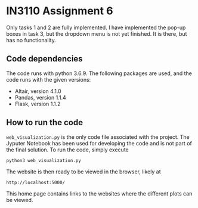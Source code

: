 # IN3110 Assignment 6

Only tasks 1 and 2 are fully implemented. I have implemented the pop-up boxes
in task 3, but the dropdown menu is not yet finished. It is there, but has no
functionality.

## Code dependencies
The code runs with python 3.6.9. The following packages are used, and the code
runs with the given versions:
- Altair, version 4.1.0
- Pandas, version 1.1.4
- Flask, version 1.1.2

## How to run the code
`web_visualization.py` is the only code file associated with the project. The
Jyputer Notebook has been used for developing the code and is not part of the
final solution. To run the code, simply execute
```
python3 web_visualization.py
```
The website is then ready to be viewed in the browser, likely at
```
http://localhost:5000/
```
This home page contains links to the websites where the different plots can be
viewed.
